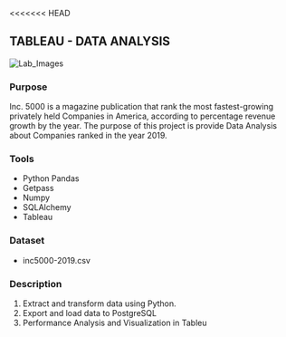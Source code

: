 <<<<<<< HEAD
## TABLEAU - DATA ANALYSIS

![Lab_Images](Lab.gif)

### Purpose
Inc. 5000 is a magazine publication that rank the most fastest-growing privately held Companies in America, according to percentage revenue growth by the year. The purpose of this project is provide Data Analysis about Companies ranked in the year 2019.


### Tools
- Python Pandas
- Getpass
- Numpy
- SQLAlchemy
- Tableau


### Dataset
- inc5000-2019.csv


### Description
1. Extract and transform data using Python.
2. Export and load data to PostgreSQL
3. Performance Analysis and Visualization in Tableu
